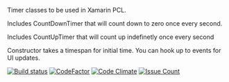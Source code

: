 Timer classes to be used in Xamarin PCL.

Includes CountDownTimer that will count down to zero once every second.

Includes CountUpTimer that will count up indefinetly once every second

Constructor takes a timespan for initial time. You can hook up to events for UI updates.

[![Build status](https://ci.appveyor.com/api/projects/status/hbl6ktx3av7469cm/branch/master?svg=true)](https://ci.appveyor.com/project/Amoenus/pcltimer/branch/master) [![CodeFactor](https://www.codefactor.io/repository/github/amoenus/pcltimer/badge)](https://www.codefactor.io/repository/github/amoenus/pcltimer)
[![Code Climate](https://codeclimate.com/github/Amoenus/PclTimer/badges/gpa.svg)](https://codeclimate.com/github/Amoenus/PclTimer) [![Issue Count](https://codeclimate.com/github/Amoenus/PclTimer/badges/issue_count.svg)](https://codeclimate.com/github/Amoenus/PclTimer)
